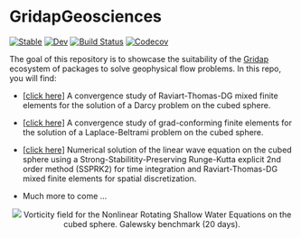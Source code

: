 # GridapGeosciences

[![Stable](https://img.shields.io/badge/docs-stable-blue.svg)](https://santiagobadia.github.io/GridapGeosciences.jl/stable)
[![Dev](https://img.shields.io/badge/docs-dev-blue.svg)](https://santiagobadia.github.io/GridapGeosciences.jl/dev)
[![Build Status](https://github.com/gridapapps/GridapGeosciences.jl/workflows/CI/badge.svg?branch=master)](https://github.com/gridapapps/GridapGeosciences.jl/actions)
[![Codecov](https://codecov.io/gh/gridapapps/GridapGeosciences.jl/branch/master/graph/badge.svg)](https://codecov.io/gh/gridapp/GridapGeosciences.jl)

The goal of this repository is to showcase the suitability of the [Gridap](https://github.com/gridap) ecosystem of packages to solve geophysical flow problems. In this repo, you will find:

* [[click here]](https://github.com/gridapapps/GridapGeosciences.jl/blob/master/test/DarcyCubedSphereTests.jl) A convergence study of Raviart-Thomas-DG mixed finite elements for the solution of a Darcy problem on the cubed sphere.

* [[click here]](https://github.com/gridapapps/GridapGeosciences.jl/blob/master/test/LaplaceBeltramiCubedSphereTests.jl) A convergence study of grad-conforming finite elements for the solution of a Laplace-Beltrami problem on the cubed sphere.

* [[click here]](https://github.com/gridapapps/GridapGeosciences.jl/blob/master/test/WaveEquationCubedSphereTests.jl) Numerical solution of the linear wave equation on the cubed sphere using a Strong-Stabilitity-Preserving Runge-Kutta explicit 2nd order method (SSPRK2) for time integration and Raviart-Thomas-DG mixed finite elements for spatial discretization.

* Much more to come ...

<p align="center">
  <img src="_readme/NSWE_48x48_1_ROS_dt_480_20days.gif">
  Vorticity field for the Nonlinear Rotating Shallow Water Equations on the cubed sphere. Galewsky benchmark (20 days).
</p>
